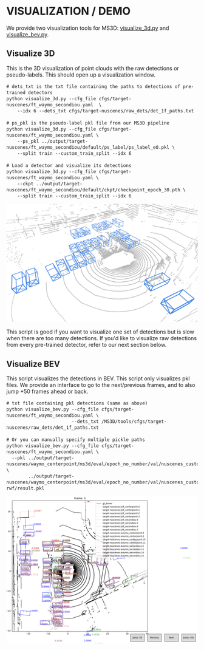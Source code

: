 

# VISUALIZATION / DEMO

We provide two visualization tools for MS3D: [visualize_3d.py](../tools/visualize_3d.py) and [visualize_bev.py](../tools/visualize_bev.py).

## Visualize 3D

This is the 3D visualization of point clouds with the raw detections or pseudo-labels. This should open up a visualization window. 

```shell
# dets_txt is the txt file containing the paths to detections of pre-trained detectors
python visualize_3d.py --cfg_file cfgs/target-nuscenes/ft_waymo_secondiou.yaml  \
    --idx 6 --dets_txt cfgs/target-nuscenes/raw_dets/det_1f_paths.txt

# ps_pkl is the pseudo-label pkl file from our MS3D pipeline
python visualize_3d.py --cfg_file cfgs/target-nuscenes/ft_waymo_secondiou.yaml \
    --ps_pkl ../output/target-nuscenes/ft_waymo_secondiou/default/ps_label/ps_label_e0.pkl \
    --split train --custom_train_split --idx 6

# Load a detector and visualize its detections
python visualize_3d.py --cfg_file cfgs/target-nuscenes/ft_waymo_secondiou.yaml \
    --ckpt ../output/target-nuscenes/ft_waymo_secondiou/default/ckpt/checkpoint_epoch_30.pth \
    --split train --custom_train_split --idx 6    
```    
<p align="center">
  <img src="media/vis_3d_example.png" width="%90">
</p>

This script is good if you want to visualize one set of detections but is slow when there are too many detections. If you'd like to visualize raw detections from every pre-trained detector, refer to our next section below.

## Visualize BEV
This script visualizes the detections in BEV. This script only visualizes pkl files. We provide an interface to go to the next/previous frames, and to also jump +50 frames ahead or back.

```shell
# txt file containing pkl detections (same as above)
python visualize_bev.py --cfg_file cfgs/target-nuscenes/ft_waymo_secondiou.yaml \
                        --dets_txt /MS3D/tools/cfgs/target-nuscenes/raw_dets/det_1f_paths.txt

# Or you can manually specify multiple pickle paths
python visualize_bev.py --cfg_file cfgs/target-nuscenes/ft_waymo_secondiou.yaml \
  --pkl ../output/target-nuscenes/waymo_centerpoint/ms3d/eval/epoch_no_number/val/nuscenes_customtrain_1f_no_tta/result.pkl \
        ../output/target-nuscenes/waymo_centerpoint/ms3d/eval/epoch_no_number/val/nuscenes_customtrain_1f_tta-rwf/result.pkl                                                         
```
<p align="center">
  <img src="media/vis_bev_example.png" width="%90">
</p>